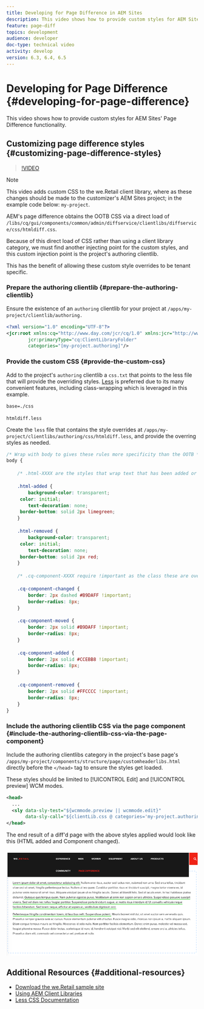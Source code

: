 ```yaml
---
title: Developing for Page Difference in AEM Sites
description: This video shows how to provide custom styles for AEM Sites' Page Difference functionality.
feature: page-diff
topics: development
audience: developer
doc-type: technical video
activity: develop
version: 6.3, 6.4, 6.5
---
```


# Developing for Page Difference {#developing-for-page-difference}

This video shows how to provide custom styles for AEM Sites' Page Difference functionality.

## Customizing page difference styles {#customizing-page-difference-styles}

>[!VIDEO](https://video.tv.adobe.com/v/18871/?quality=9&learn=on)

>[!NOTE]
>
>This video adds custom CSS to the we.Retail client library, where as these changes should be made to the customizer's AEM Sites project; in the example code below: `my-project`.

AEM's page difference obtains the OOTB CSS via a direct load of `/libs/cq/gui/components/common/admin/diffservice/clientlibs/diffservice/css/htmldiff.css`.

Because of this direct load of CSS rather than using a client library category, we must find another injecting point for the custom styles, and this custom injection point is the project's authoring clientlib.

This has the benefit of allowing these custom style overrides to be tenant specific.

### Prepare the authoring clientlib {#prepare-the-authoring-clientlib}

Ensure the existence of an `authoring` clientlib for your project at `/apps/my-project/clientlib/authoring.`

```xml
<?xml version="1.0" encoding="UTF-8"?>
<jcr:root xmlns:cq="http://www.day.com/jcr/cq/1.0" xmlns:jcr="http://www.jcp.org/jcr/1.0"
        jcr:primaryType="cq:ClientLibraryFolder"
        categories="[my-project.authoring]"/>

```

### Provide the custom CSS {#provide-the-custom-css}

Add to the project's `authoring` clientlib a `css.txt` that points to the less file that will provide the overriding styles. [Less](https://lesscss.org/) is preferred due to its many convenient features, including class-wrapping which is leveraged in this example.

```shell
base=./css

htmldiff.less
```

Create the `less` file that contains the style overrides at `/apps/my-project/clientlibs/authoring/css/htmldiff.less`, and provide the overring styles as needed.

```css
/* Wrap with body to gives these rules more specificity than the OOTB */
body {

    /* .html-XXXX are the styles that wrap text that has been added or removed */

    .html-added {
        background-color: transparent;
     color: initial;
        text-decoration: none;
     border-bottom: solid 2px limegreen;
    }

    .html-removed {
        background-color: transparent;
     color: initial;
        text-decoration: none;
     border-bottom: solid 2px red;
    }

    /* .cq-component-XXXX require !important as the class these are overriding uses it. */

    .cq-component-changed {
        border: 2px dashed #B9DAFF !important;
        border-radius: 8px;
    }
    
    .cq-component-moved {
        border: 2px solid #B9DAFF !important;
        border-radius: 8px;
    }

    .cq-component-added {
        border: 2px solid #CCEBB8 !important;
        border-radius: 8px;
    }

    .cq-component-removed {
        border: 2px solid #FFCCCC !important;
        border-radius: 8px;
    }
}
```

### Include the authoring clientlib CSS via the page component {#include-the-authoring-clientlib-css-via-the-page-component}

Include the authoring clientlibs category in the project's base page's `/apps/my-project/components/structure/page/customheaderlibs.html` directly before the `</head>` tag to ensure the styles get loaded.

These styles should be limited to [!UICONTROL Edit] and [!UICONTROL preview] WCM modes.

```xml
<head>
  ...
  <sly data-sly-test="${wcmmode.preview || wcmmode.edit}" 
       data-sly-call="${clientLib.css @ categories='my-project.authoring'}"/>
</head>
```

The end result of a diff'd page with the above styles applied would look like this (HTML added and Component changed).

![Page difference](assets/page-diff.png)

## Additional Resources {#additional-resources}

* [Download the we.Retail sample site](https://github.com/Adobe-Marketing-Cloud/aem-sample-we-retail/releases)
* [Using AEM Client Libraries](https://helpx.adobe.com/experience-manager/6-5/sites/developing/using/clientlibs.html)
* [Less CSS Documentation](https://lesscss.org/)
